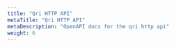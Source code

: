 ```yaml
---
title: "Qri HTTP API"
metaTitle: "Qri HTTP API"
metaDescription: "OpenAPI docs for the qri http api"
weight: 6
---
```

